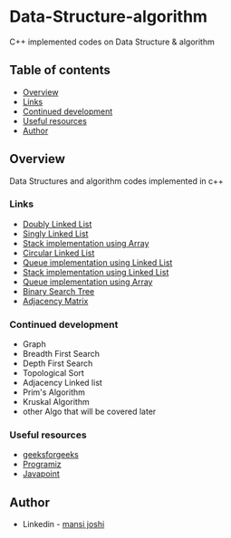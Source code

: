 # Data-Structure-algorithm
C++ implemented codes on Data Structure &amp; algorithm

## Table of contents

- [Overview](#overview)
- [Links](#links)
- [Continued development](#continued-development)
- [Useful resources](#useful-resources)
- [Author](#author)

## Overview
Data Structures and algorithm codes implemented in c++

### Links

- [Doubly Linked List](https://github.com/mansi05041/Data-Structure-algorithm/blob/main/Double_linkly_list.cpp)
- [Singly Linked List](https://github.com/mansi05041/Data-Structure-algorithm/blob/main/Linked_list.cpp)
- [Stack implementation using Array](https://github.com/mansi05041/Data-Structure-algorithm/blob/main/Stack_array.cpp)
- [Circular Linked List](https://github.com/mansi05041/Data-Structure-algorithm/blob/main/circular_linked_list.cpp)
- [Queue implementation using Linked List](https://github.com/mansi05041/Data-Structure-algorithm/blob/main/queue_linked_list.cpp)
- [Stack implementation using Linked List](https://github.com/mansi05041/Data-Structure-algorithm/blob/main/stack_using_linked_list.cpp)
- [Queue implementation using Array](https://github.com/mansi05041/Data-Structure-algorithm/blob/main/Queue_array.cpp)
- [Binary Search Tree](https://github.com/mansi05041/Data-Structure-algorithm/blob/main/Binary_search_tree.cpp)
- [Adjacency Matrix](https://github.com/mansi05041/Data-Structure-algorithm/blob/main/Adjacency_Matrix.cpp)

### Continued development
- Graph
- Breadth First Search
- Depth First Search
- Topological Sort
- Adjacency Linked list
- Prim's Algorithm
- Kruskal Algorithm
- other Algo that will be covered later 

### Useful resources

- [geeksforgeeks](https://www.geeksforgeeks.org/graph-data-structure-and-algorithms/?ref=shm)
- [Programiz](https://www.programiz.com/dsa) 
- [Javapoint](https://www.javatpoint.com/data-structure-tutorial)

## Author
- Linkedin - [mansi joshi](https://www.linkedin.com/in/mansi-joshi-663aa81a0/)
